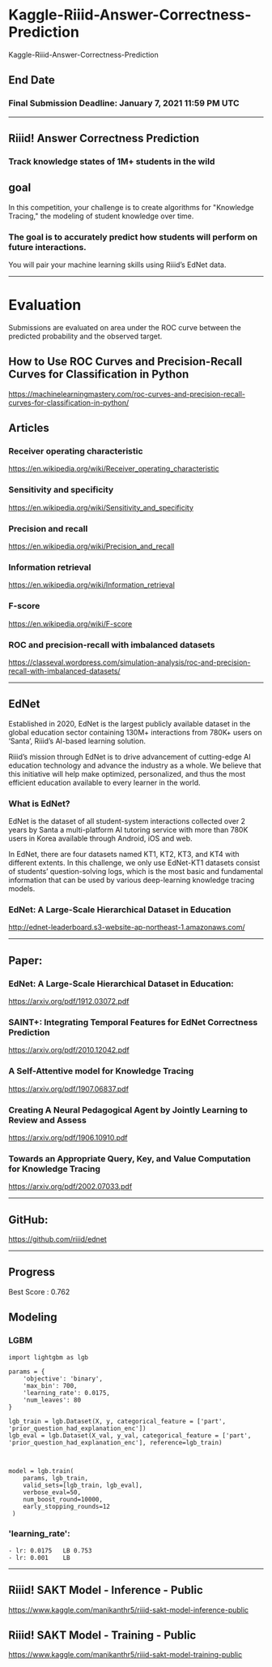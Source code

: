 # Kaggle-Riiid-Answer-Correctness-Prediction
Kaggle-Riiid-Answer-Correctness-Prediction

## End Date
### Final Submission Deadline: January 7, 2021 11:59 PM UTC

-------

## Riiid! Answer Correctness Prediction
### Track knowledge states of 1M+ students in the wild

## goal
In this competition, your challenge is to create algorithms for "Knowledge Tracing," the modeling of student knowledge over time. 

### The goal is to accurately predict how students will perform on future interactions. 

You will pair your machine learning skills using Riiid’s EdNet data.


-------

# Evaluation
Submissions are evaluated on area under the ROC curve between the predicted probability and the observed target.

## How to Use ROC Curves and Precision-Recall Curves for Classification in Python
https://machinelearningmastery.com/roc-curves-and-precision-recall-curves-for-classification-in-python/


## Articles

### Receiver operating characteristic
https://en.wikipedia.org/wiki/Receiver_operating_characteristic

### Sensitivity and specificity
https://en.wikipedia.org/wiki/Sensitivity_and_specificity

### Precision and recall
https://en.wikipedia.org/wiki/Precision_and_recall

### Information retrieval
https://en.wikipedia.org/wiki/Information_retrieval

### F-score
https://en.wikipedia.org/wiki/F-score

### ROC and precision-recall with imbalanced datasets
https://classeval.wordpress.com/simulation-analysis/roc-and-precision-recall-with-imbalanced-datasets/


-------

## EdNet

Established in 2020, EdNet is the largest publicly available dataset in the global education sector containing 130M+ interactions from 780K+ users on ‘Santa’, Riiid’s AI-based learning solution. 

Riiid’s mission through EdNet is to drive advancement of cutting-edge AI education technology and advance the industry as a whole. We believe that this initiative will help make optimized, personalized, and thus the most efficient education available to every learner in the world.

### What is EdNet?

EdNet is the dataset of all student-system interactions collected over 2 years by Santa a multi-platform AI tutoring service with more than 780K users in Korea available through Android, iOS and web.

In EdNet, there are four datasets named KT1, KT2, KT3, and KT4 with different extents. In this challenge, we only use EdNet-KT1 datasets consist of students’ question-solving logs, which is the most basic and fundamental information that can be used by various deep-learning knowledge tracing models.

### EdNet: A Large-Scale Hierarchical Dataset in Education
http://ednet-leaderboard.s3-website-ap-northeast-1.amazonaws.com/


-------

## Paper:
### EdNet: A Large-Scale Hierarchical Dataset in Education: 
https://arxiv.org/pdf/1912.03072.pdf

### SAINT+: Integrating Temporal Features for EdNet Correctness Prediction
https://arxiv.org/pdf/2010.12042.pdf

### A Self-Attentive model for Knowledge Tracing
https://arxiv.org/pdf/1907.06837.pdf

### Creating A Neural Pedagogical Agent by Jointly Learning to Review and Assess
https://arxiv.org/pdf/1906.10910.pdf


### Towards an Appropriate Query, Key, and Value Computation for Knowledge Tracing
https://arxiv.org/pdf/2002.07033.pdf



-------

## GitHub:
https://github.com/riiid/ednet


-------


## Progress

Best Score : 0.762


## Modeling

### LGBM

    import lightgbm as lgb

    params = {
        'objective': 'binary',
        'max_bin': 700,
        'learning_rate': 0.0175,
        'num_leaves': 80
    }

    lgb_train = lgb.Dataset(X, y, categorical_feature = ['part', 'prior_question_had_explanation_enc'])
    lgb_eval = lgb.Dataset(X_val, y_val, categorical_feature = ['part', 'prior_question_had_explanation_enc'], reference=lgb_train)



    model = lgb.train(
        params, lgb_train,
        valid_sets=[lgb_train, lgb_eval],
        verbose_eval=50,
        num_boost_round=10000,
        early_stopping_rounds=12
     )

### 'learning_rate': 
    - lr: 0.0175   LB 0.753
    - lr: 0.001    LB 




-------

## Riiid! SAKT Model - Inference - Public
https://www.kaggle.com/manikanthr5/riiid-sakt-model-inference-public

## Riiid! SAKT Model - Training - Public
https://www.kaggle.com/manikanthr5/riiid-sakt-model-training-public



